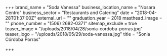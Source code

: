 +++
brand_name = "Soda Vanessa"
business_location_name = "Nosara Centro"
business_sector = "Restaurants and Catering"
date = "2018-04-28T01:37:00Z"
external_url = ""
graduation_year = 2018
masthead_image = ""
phone_number = "(506) 2682-0371"
sitemap_exclude = true
teaser_image = "/uploads/2018/04/28/sonia-cordoba-porras.jpg"
teaser_logo = "/uploads/2018/05/29/soda-vanessa.jpg"
title = "Sonia Córdoba Porras"

+++
